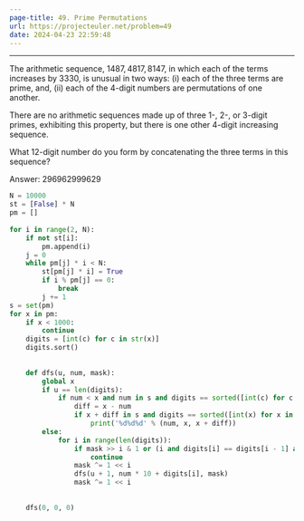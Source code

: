 ```yaml
---
page-title: 49. Prime Permutations
url: https://projecteuler.net/problem=49
date: 2024-04-23 22:59:48
---
```

---
The arithmetic sequence, $1487, 4817, 8147$, in which each of the terms increases by $3330$, is unusual in two ways: (i) each of the three terms are prime, and, (ii) each of the $4$-digit numbers are permutations of one another.

There are no arithmetic sequences made up of three $1$-, $2$-, or $3$-digit primes, exhibiting this property, but there is one other $4$-digit increasing sequence.

What $12$-digit number do you form by concatenating the three terms in this sequence?

Answer: 296962999629

```python
N = 10000  
st = [False] * N  
pm = []  
  
for i in range(2, N):  
    if not st[i]:  
        pm.append(i)  
    j = 0  
    while pm[j] * i < N:  
        st[pm[j] * i] = True  
        if i % pm[j] == 0:  
            break  
        j += 1  
s = set(pm)  
for x in pm:  
    if x < 1000:  
        continue  
    digits = [int(c) for c in str(x)]  
    digits.sort()  
  
  
    def dfs(u, num, mask):  
        global x  
        if u == len(digits):  
            if num < x and num in s and digits == sorted([int(c) for c in str(num)]):  
                diff = x - num  
                if x + diff in s and digits == sorted([int(x) for x in str(x + diff)]):  
                    print('%d%d%d' % (num, x, x + diff))  
        else:  
            for i in range(len(digits)):  
                if mask >> i & 1 or (i and digits[i] == digits[i - 1] and mask >> (i - 1) & 1):  
                    continue  
                mask ^= 1 << i  
                dfs(u + 1, num * 10 + digits[i], mask)  
                mask ^= 1 << i  
  
  
    dfs(0, 0, 0)
```